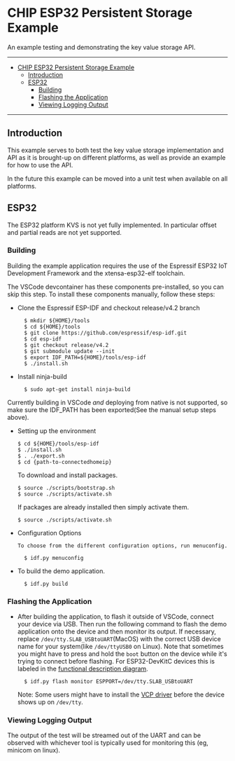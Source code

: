 # CHIP ESP32 Persistent Storage Example

An example testing and demonstrating the key value storage API.

<hr>

-   [CHIP ESP32 Persistent Storage Example](#chip-esp32-persistent-storage-example)
    -   [Introduction](#introduction)
    -   [ESP32](#esp32)
        -   [Building](#building)
        -   [Flashing the Application](#flashing-the-application)
        -   [Viewing Logging Output](#viewing-logging-output)

<hr>

<a name="introduction"></a>

## Introduction

This example serves to both test the key value storage implementation and API as
it is brought-up on different platforms, as well as provide an example for how
to use the API.

In the future this example can be moved into a unit test when available on all
platforms.

<a name="ESP32"></a>

## ESP32

The ESP32 platform KVS is not yet fully implemented. In particular offset and
partial reads are not yet supported.

<a name="building"></a>

### Building

Building the example application requires the use of the Espressif ESP32 IoT
Development Framework and the xtensa-esp32-elf toolchain.

The VSCode devcontainer has these components pre-installed, so you can skip this
step. To install these components manually, follow these steps:

-   Clone the Espressif ESP-IDF and checkout release/v4.2 branch

          $ mkdir ${HOME}/tools
          $ cd ${HOME}/tools
          $ git clone https://github.com/espressif/esp-idf.git
          $ cd esp-idf
          $ git checkout release/v4.2
          $ git submodule update --init
          $ export IDF_PATH=${HOME}/tools/esp-idf
          $ ./install.sh

-   Install ninja-build

          $ sudo apt-get install ninja-build

Currently building in VSCode _and_ deploying from native is not supported, so
make sure the IDF_PATH has been exported(See the manual setup steps above).

-   Setting up the environment

        $ cd ${HOME}/tools/esp-idf
        $ ./install.sh
        $ . ./export.sh
        $ cd {path-to-connectedhomeip}

    To download and install packages.

        $ source ./scripts/bootstrap.sh
        $ source ./scripts/activate.sh

    If packages are already installed then simply activate them.

        $ source ./scripts/activate.sh

-   Configuration Options

        To choose from the different configuration options, run menuconfig.

          $ idf.py menuconfig

-   To build the demo application.

          $ idf.py build

<a name="flashing"></a>

### Flashing the Application

-   After building the application, to flash it outside of VSCode, connect your
    device via USB. Then run the following command to flash the demo application
    onto the device and then monitor its output. If necessary, replace
    `/dev/tty.SLAB_USBtoUART`(MacOS) with the correct USB device name for your
    system(like `/dev/ttyUSB0` on Linux). Note that sometimes you might have to
    press and hold the `boot` button on the device while it's trying to connect
    before flashing. For ESP32-DevKitC devices this is labeled in the
    [functional description diagram](https://docs.espressif.com/projects/esp-idf/en/latest/esp32/hw-reference/esp32/get-started-devkitc.html#functional-description).

          $ idf.py flash monitor ESPPORT=/dev/tty.SLAB_USBtoUART

    Note: Some users might have to install the
    [VCP driver](https://www.silabs.com/products/development-tools/software/usb-to-uart-bridge-vcp-drivers)
    before the device shows up on `/dev/tty`.

<a name="view-logging"></a>

### Viewing Logging Output

The output of the test will be streamed out of the UART and can be observed with
whichever tool is typically used for monitoring this (eg, minicom on linux).
